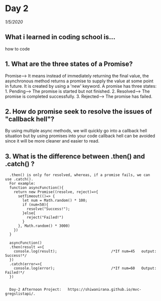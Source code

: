 # Day 2
_1/5/2020_

## What i learned in coding school is...
how to code


## 1. What are the three states of a Promise?
  Promise--> It means instead of immediately returning the final value, the asynchronous method returns a promise to supply the value at some point in future.
  It is created by using a 'new' keyword.
  A promise has three states:
    1. Pending--> The promise is started but not finished.
    2. Resolved--> The promise is completed successfully.
    3. Rejected--> The promise has failed.
## 2. How do promise seek to resolve the issues of "callback hell"?
   By using multiple async methods, we will quickly go into a callback hell situation but by using promises into your code callback hell can be avoided since it will be more cleaner and easier to read.

## 3. What is the difference between .then() and .catch() ?
      .then() is only for resolved, whereas, if a promise fails, we can use .catch().
      For example:
      function asyncFunction(){
        return new Promise((resolve, reject)=>{
          setTimeout(()=> {
            let num = Math.random() * 100;
            if (num<50){
              resolve("Success!");
            }else{
              reject("Failed!")
            }
          }, Math.random() * 3000)
        })
      }

      asyncFunction()
      .then(result =>{
        console.log(result);                         /*If num=45   output: Success!*/
      })
      .catch(error=>{
        console.log(error);                          /*If num=60   Output: Failed!*/
      })


      Day-2 Afternoon Project:   https://shiwanirana.github.io/mvc-gregslistapi/.